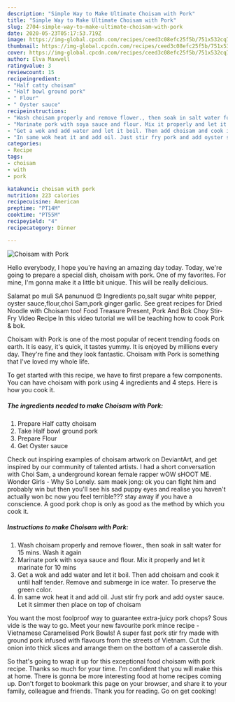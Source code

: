 ```yaml
---
description: "Simple Way to Make Ultimate Choisam with Pork"
title: "Simple Way to Make Ultimate Choisam with Pork"
slug: 2704-simple-way-to-make-ultimate-choisam-with-pork
date: 2020-05-23T05:17:53.719Z
image: https://img-global.cpcdn.com/recipes/ceed3c08efc25f5b/751x532cq70/choisam-with-pork-recipe-main-photo.jpg
thumbnail: https://img-global.cpcdn.com/recipes/ceed3c08efc25f5b/751x532cq70/choisam-with-pork-recipe-main-photo.jpg
cover: https://img-global.cpcdn.com/recipes/ceed3c08efc25f5b/751x532cq70/choisam-with-pork-recipe-main-photo.jpg
author: Elva Maxwell
ratingvalue: 3
reviewcount: 15
recipeingredient:
- "Half catty choisam"
- "Half bowl ground pork"
- " Flour"
- " Oyster sauce"
recipeinstructions:
- "Wash choisam properly and remove flower., then soak in salt water for 15 mins. Wash it again"
- "Marinate pork with soya sauce and flour. Mix it properly and let it marinate for 10 mins"
- "Get a wok and add water and let it boil. Then add choisam and cook it until half tender. Remove and submerge in ice water. To preserve the green color."
- "In same wok heat it and add oil. Just stir fry pork and add oyster sauce. Let it simmer then place on top of choisam"
categories:
- Recipe
tags:
- choisam
- with
- pork

katakunci: choisam with pork 
nutrition: 223 calories
recipecuisine: American
preptime: "PT14M"
cooktime: "PT55M"
recipeyield: "4"
recipecategory: Dinner

---
```



![Choisam with Pork](https://img-global.cpcdn.com/recipes/ceed3c08efc25f5b/751x532cq70/choisam-with-pork-recipe-main-photo.jpg)

Hello everybody, I hope you're having an amazing day today. Today, we're going to prepare a special dish, choisam with pork. One of my favorites. For mine, I'm gonna make it a little bit unique. This will be really delicious.

Salamat po muli SA panunuod 😊 Ingredients po,salt sugar white pepper, oyster sauce,flour,choi Sam,pork ginger garlic. See great recipes for Dried Noodle with Choisam too! Food Treasure Present, Pork And Bok Choy Stir-Fry Video Recipe In this video tutorial we will be teaching how to cook Pork &amp; bok.

Choisam with Pork is one of the most popular of recent trending foods on earth. It is easy, it's quick, it tastes yummy. It is enjoyed by millions every day. They're fine and they look fantastic. Choisam with Pork is something that I've loved my whole life.


To get started with this recipe, we have to first prepare a few components. You can have choisam with pork using 4 ingredients and 4 steps. Here is how you cook it.

<!--inarticleads1-->

##### The ingredients needed to make Choisam with Pork:

1. Prepare Half catty choisam
1. Take Half bowl ground pork
1. Prepare  Flour
1. Get  Oyster sauce


Check out inspiring examples of choisam artwork on DeviantArt, and get inspired by our community of talented artists. I had a short conversation with Choi Sam, a underground korean female rapper wOW sHOOT ME. Wonder Girls - Why So Lonely. sam maek jong: ok you can fight him and probably win but then you&#39;ll see his sad puppy eyes and realise you haven&#39;t actually won bc now you feel terrible??? stay away if you have a conscience. A good pork chop is only as good as the method by which you cook it. 

<!--inarticleads2-->

##### Instructions to make Choisam with Pork:

1. Wash choisam properly and remove flower., then soak in salt water for 15 mins. Wash it again
1. Marinate pork with soya sauce and flour. Mix it properly and let it marinate for 10 mins
1. Get a wok and add water and let it boil. Then add choisam and cook it until half tender. Remove and submerge in ice water. To preserve the green color.
1. In same wok heat it and add oil. Just stir fry pork and add oyster sauce. Let it simmer then place on top of choisam


You want the most foolproof way to guarantee extra-juicy pork chops? Sous vide is the way to go. Meet your new favourite pork mince recipe - Vietnamese Caramelised Pork Bowls! A super fast pork stir fry made with ground pork infused with flavours from the streets of Vietnam. Cut the onion into thick slices and arrange them on the bottom of a casserole dish. 

So that's going to wrap it up for this exceptional food choisam with pork recipe. Thanks so much for your time. I'm confident that you will make this at home. There is gonna be more interesting food at home recipes coming up. Don't forget to bookmark this page on your browser, and share it to your family, colleague and friends. Thank you for reading. Go on get cooking!
